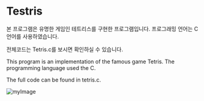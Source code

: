 # Testris

본 프로그램은 유명한 게임인 테트리스를 구현한 프로그램입니다. 프로그래밍 언어는 C언어를 사용하였습니다. 

전체코드는 Tetris.c를 보시면 확인하실 수 있습니다.

This program is an implementation of the famous game Tetris. The programming language used the C.

The full code can be found in tetris.c.


![myImage](https://media.giphy.com/media/9QTItsh5OBrPgyXO2y/giphy.gif)
